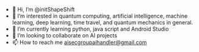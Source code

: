- 👋 Hi, I’m @initShapeShift  
- 👀 I’m interested in quantum computing, artificial intelligence, machine learning, deep learning, time travel, and quantum mechanics in general.  
- 🌱 I’m currently learning python, java script and Android Studio  
- 💞️ I’m looking to collaborate on AI projects     
- 📫 How to reach me aisecgroupaihandler@gmail.com  

<!---
initShapeShift/initShapeShift is a ✨ special ✨ repository because its `README.md` (this file) appears on your GitHub profile.
You can click the Preview link to take a look at your changes.
--->
